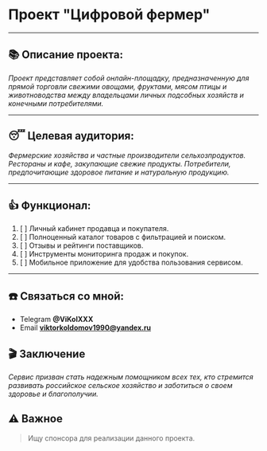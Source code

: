 
# Проект "Цифровой фермер"
____
## 📚 Описание проекта:

_Проект представляет собой онлайн-площадку, предназначенную для прямой торговли свежими овощами, фруктами, мясом птицы и 
животноводства между владельцами личных подсобных хозяйств и конечными потребителями._ 
____
## 😴 Целевая аудитория:

_Фермерские хозяйства и частные производители сельхозпродуктов.
Рестораны и кафе, закупающие свежие продукты.
Потребители, предпочитающие здоровое питание и натуральную продукцию._
____
## 👍 Функционал:

1. [ ] Личный кабинет продавца и покупателя.
2. [ ] Полноценный каталог товаров с фильтрацией и поиском.
3. [ ] Отзывы и рейтинги поставщиков.
4. [ ] Инструменты мониторинга продаж и покупок.
5. [ ] Мобильное приложение для удобства пользования сервисом.

____
## ☎️ Связаться со мной:

* Telegram **@ViKolXXX**
* Email **viktorkoldomov1990@yandex.ru**

## 🎬 Заключение

_Сервис призван стать надежным помощником всех тех, кто стремится развивать российское сельское хозяйство и заботиться о своем здоровье и благополучии._

## ⚠️ Важное
> Ищу спонсора для реализации данного проекта.